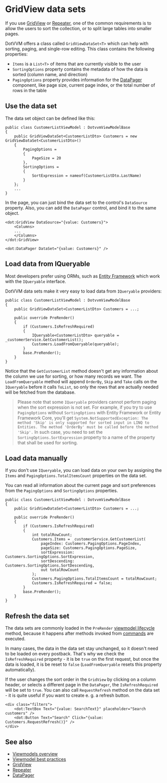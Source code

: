 # GridView data sets

If you use [GridView](~/controls/builtin/GridView) or [Repeater](~/controls/builtin/Repeater), one of the common requirements is to allow the users to sort the collection, or to split large tables into smaller pages.

DotVVM offers a class called `GridViewDataSet<T>` which can help with sorting, paging, and single-row editing. This class contains the following properties:

* `Items` is a `List<T>` of items that are currently visible to the user
* `SortingOptions` property contains the metadata of how the data is sorted (column name, and direction)
* `PagingOptions` property provides information for the [DataPager](~/controls/builtin/DataPager) component, like page size, current page index, or the total number of rows in the table

## Use the data set

The data set object can be defined like this:

```CSHARP
public class CustomerListViewModel : DotvvmViewModelBase
{
    public GridViewDataSet<CustomerListDto> Customers = new GridViewDataSet<CustomerListDto>()
    {
        PagingOptions = 
        {
            PageSize = 20
        },
        SortingOptions = 
        {
            SortExpression = nameof(CustomerListDto.LastName)
        }
    };
    ...
}
```

In the page, you can just bind the data set to the control's `DataSource` property. Also, you can add the `DataPager` control, and bind it to the same object.

```DOTHTML
<dot:GridView DataSource="{value: Customers}">
    <Columns>
    ...
    </Columns>
</dot:GridView>

<dot:DataPager DataSet="{value: Customers}" />
```

## Load data from IQueryable

Most developers prefer using ORMs, such as [Entity Framework](https://docs.microsoft.com/en-us/ef/) which work with the `IQueryable` interface. 

DotVVM data sets make it very easy to load data from `IQueryable` providers:

```CSHARP
public class CustomerListViewModel : DotvvmViewModelBase
{
    public GridViewDataSet<CustomerListDto> Customers = ...;

    public override PreRender()
    {
        if (Customers.IsRefreshRequired) 
        {
            IQueryable<CustomerListDto> queryable = _customerService.GetCustomerList();
            Customers.LoadFromQueryable(queryable);
        }
        base.PreRender();
    }
}
```

Notice that the `GetCustomerList` method doesn't get any information about the column we use for sorting, or how many records we want. The `LoadFromQueryable` method will append `OrderBy`, `Skip` and `Take` calls on the `IQueryable` before it calls `ToList`, so only the rows that are actually needed will be fetched from the database.

> Please note that some `IQueryable` providers cannot perform paging when the sort expression is not set. For example, if you try to use `PagingOptions` without `SortingOptions` with Entity Framework or Entity Framework Core, you'll get `System.NotSupportedException: The method 'Skip' is only supported for sorted input in LINQ to Entities. The method 'OrderBy' must be called before the method 'Skip'.` In such case, you need to set the `SortingOptions.SortExpression` property to a name of the property that shall be used for sorting. 

## Load data manually

If you don't use `IQueryable`, you can load data on your own by assigning the `Items` and `PagingOptions.TotalItemsCount` properties on the data set.

You can read all information about the current page and sort preferences from the `PagingOptions` and `SortingOptions` properties.

```CSHARP
public class CustomerListViewModel : DotvvmViewModelBase
{
    public GridViewDataSet<CustomerListDto> Customers = ...;

    public override PreRender()
    {
        if (Customers.IsRefreshRequired) 
        {
            int totalRowCount;
            Customers.Items = _customerService.GetCustomerList(
                pageIndex: Customers.PagingOptions.PageIndex,
                pageSize: Customers.PagingOptions.PageSize,
                sortExpression: Customers.SortingOptions.SortExpression,
                sortDescending: Customers.SortingOptions.SortDescending,
                out totalRowCount
            );
            Customers.PagingOptions.TotalItemsCount = totalRowCount;
            Customers.IsRefreshRequired = false;
        }
        base.PreRender();
    }
}
```

## Refresh the data set

The data sets are commonly loaded in the `PreRender` [viewmodel lifecycle](../overview) method, because it happens after methods invoked from [commands](~/pages/concepts/respond-to-user-actions/commands) are executed.

In many cases, the data in the data set stay unchanged, so it doesn't need to be loaded on every postback. That's why we check the `IsRefreshRequired` property - it is be `true` on the first request, but once the data is loaded, it is be reset to `false` (`LoadFromQueryable` resets this property automatically).

If the user changes the sort order in the `GridView` by clicking on a column header, or selects a different page in the `DataPager`, the `IsRefreshRequired` will be set to `true`. You can also call `RequestRefresh` method on the data set - it is quite useful if you want to create e. g. a refresh button.

```DOTHTML
<div class="filters">
    <dot:TextBox Text="{value: SearchText}" placeholder="Search customers" />
    <dot:Button Text="Search" Click="{value: Customers.RequestRefresh()}" />
</div>
```

## See also

* [Viewmodels overview](../overview)
* [Viewmodel best practices](best-practices)
* [GridView](~/controls/builtin/GridView)
* [Repeater](~/controls/builtin/Repeater)
* [DataPager](~/controls/builtin/DataPager)